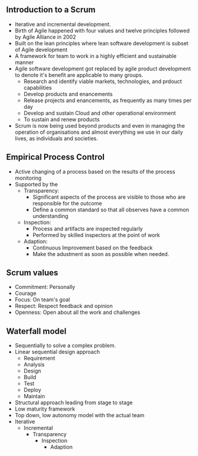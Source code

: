 ## Introduction to a Scrum 
- Iterative and incremental development. 
- Birth of Agile happened with four values and twelve principles followed by Agile Alliance in 2002
- Built on the lean principles where lean software development is subset of Agile development
- A framework for team to work in a highly efficient and sustainable manner
- Agile software development got replaced by agile product development to denote it's benefit are applicable to many groups.
  - Research and identify viable markets, technologies, and prdouct capabilities
  - Develop products and enancements
  - Release projects and enancements, as frequently as many times per day
  - Develop and sustain Cloud and other operational environment 
  - To sustain and renew products 
- Scrum is now being used beyond products and even in managing the operation of organisations and almost everything we use in our daily lives, as individuals and societies.

## Empirical Process Control
- Active changing of a process based on the results of the process monitoring
- Supported by the  
  - Transparency:
    - Significant aspects of the process are visible to those who are responsible for the outcome 
    - Define a common standard so that all observes have a common understanding
  - Inspection:
    - Process and artifacts are inspected regularly
    - Performed by skilled inspectors at the point of work 
  - Adaption: 
    - Continuous Improvement based on the feedback
    - Make the adustment as soon as possible when needed.

## Scrum values
- Commitment: Personally
- Courage
- Focus: On team's goal
- Respect: Respect feedback and opinion
- Openness: Open about all the work and challenges

## Waterfall model
- Sequentially to solve a complex problem.
- Linear sequential design approach
  - Requirement
  - Analysis
  - Design
  - Build
  - Test
  - Deploy
  - Maintain
- Structural approach leading from stage to stage
- Low maturity framework
- Top down, low autonomy model with the actual team 
- Iterative
  - Incremental
    - Transparency
      - Inspection
        - Adaption
